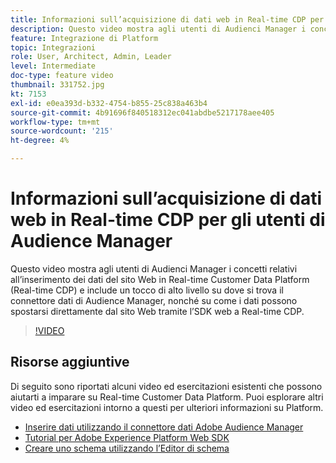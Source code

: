 ```yaml
---
title: Informazioni sull’acquisizione di dati web in Real-time CDP per gli utenti di Audience Manager
description: Questo video mostra agli utenti di Audienci Manager i concetti relativi all’inserimento dei dati del sito Web in Real-time Customer Data Platform (Real-time CDP) e include un tocco di alto livello su dove si trova il connettore dati di Audience Manager, nonché su come i dati possono spostarsi direttamente dal sito Web tramite l’SDK web a Real-time CDP.
feature: Integrazione di Platform
topic: Integrazioni
role: User, Architect, Admin, Leader
level: Intermediate
doc-type: feature video
thumbnail: 331752.jpg
kt: 7153
exl-id: e0ea393d-b332-4754-b855-25c838a463b4
source-git-commit: 4b91696f840518312ec041abdbe5217178aee405
workflow-type: tm+mt
source-wordcount: '215'
ht-degree: 4%

---
```


# Informazioni sull’acquisizione di dati web in Real-time CDP per gli utenti di Audience Manager

Questo video mostra agli utenti di Audienci Manager i concetti relativi all’inserimento dei dati del sito Web in Real-time Customer Data Platform (Real-time CDP) e include un tocco di alto livello su dove si trova il connettore dati di Audience Manager, nonché su come i dati possono spostarsi direttamente dal sito Web tramite l’SDK web a Real-time CDP.

>[!VIDEO](https://video.tv.adobe.com/v/331752/?quality=12&learn=on)

## Risorse aggiuntive

Di seguito sono riportati alcuni video ed esercitazioni esistenti che possono aiutarti a imparare su Real-time Customer Data Platform. Puoi esplorare altri video ed esercitazioni intorno a questi per ulteriori informazioni su Platform.

* [Inserire dati utilizzando il connettore dati Adobe Audience Manager](https://experienceleague.adobe.com/docs/platform-learn/tutorials/sources/ingest-data-from-aam.html?lang=en#sources)
* [Tutorial per Adobe Experience Platform Web SDK](https://experienceleague.adobe.com/docs/web-sdk-learn/tutorials/overview.html?lang=en)
* [Creare uno schema utilizzando l’Editor di schema](https://experienceleague.adobe.com/docs/experience-platform/xdm/tutorials/create-schema-ui.html?lang=en#getting-started)
